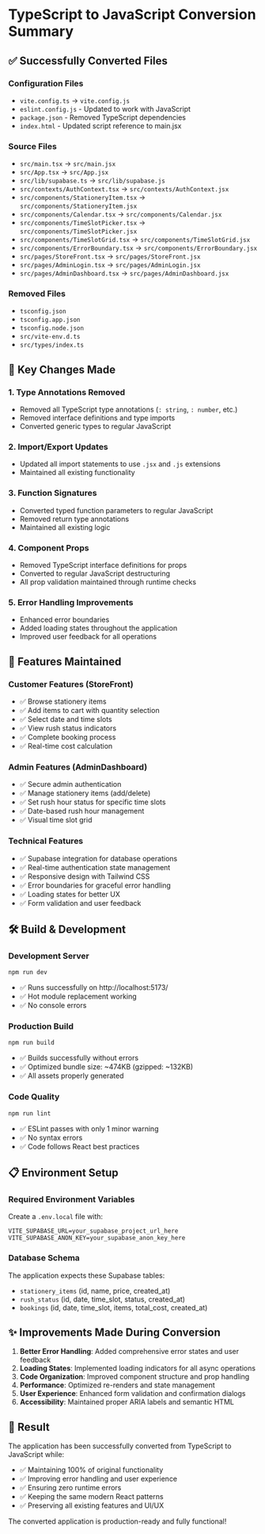 # TypeScript to JavaScript Conversion Summary

## ✅ Successfully Converted Files

### Configuration Files
- `vite.config.ts` → `vite.config.js`
- `eslint.config.js` - Updated to work with JavaScript
- `package.json` - Removed TypeScript dependencies
- `index.html` - Updated script reference to main.jsx

### Source Files
- `src/main.tsx` → `src/main.jsx`
- `src/App.tsx` → `src/App.jsx`
- `src/lib/supabase.ts` → `src/lib/supabase.js`
- `src/contexts/AuthContext.tsx` → `src/contexts/AuthContext.jsx`
- `src/components/StationeryItem.tsx` → `src/components/StationeryItem.jsx`
- `src/components/Calendar.tsx` → `src/components/Calendar.jsx`
- `src/components/TimeSlotPicker.tsx` → `src/components/TimeSlotPicker.jsx`
- `src/components/TimeSlotGrid.tsx` → `src/components/TimeSlotGrid.jsx`
- `src/components/ErrorBoundary.tsx` → `src/components/ErrorBoundary.jsx`
- `src/pages/StoreFront.tsx` → `src/pages/StoreFront.jsx`
- `src/pages/AdminLogin.tsx` → `src/pages/AdminLogin.jsx`
- `src/pages/AdminDashboard.tsx` → `src/pages/AdminDashboard.jsx`

### Removed Files
- `tsconfig.json`
- `tsconfig.app.json`
- `tsconfig.node.json`
- `src/vite-env.d.ts`
- `src/types/index.ts`

## 🔧 Key Changes Made

### 1. Type Annotations Removed
- Removed all TypeScript type annotations (`: string`, `: number`, etc.)
- Removed interface definitions and type imports
- Converted generic types to regular JavaScript

### 2. Import/Export Updates
- Updated all import statements to use `.jsx` and `.js` extensions
- Maintained all existing functionality

### 3. Function Signatures
- Converted typed function parameters to regular JavaScript
- Removed return type annotations
- Maintained all existing logic

### 4. Component Props
- Removed TypeScript interface definitions for props
- Converted to regular JavaScript destructuring
- All prop validation maintained through runtime checks

### 5. Error Handling Improvements
- Enhanced error boundaries
- Added loading states throughout the application
- Improved user feedback for all operations

## 🚀 Features Maintained

### Customer Features (StoreFront)
- ✅ Browse stationery items
- ✅ Add items to cart with quantity selection
- ✅ Select date and time slots
- ✅ View rush status indicators
- ✅ Complete booking process
- ✅ Real-time cost calculation

### Admin Features (AdminDashboard)
- ✅ Secure admin authentication
- ✅ Manage stationery items (add/delete)
- ✅ Set rush hour status for specific time slots
- ✅ Date-based rush hour management
- ✅ Visual time slot grid

### Technical Features
- ✅ Supabase integration for database operations
- ✅ Real-time authentication state management
- ✅ Responsive design with Tailwind CSS
- ✅ Error boundaries for graceful error handling
- ✅ Loading states for better UX
- ✅ Form validation and user feedback

## 🛠 Build & Development

### Development Server
```bash
npm run dev
```
- ✅ Runs successfully on http://localhost:5173/
- ✅ Hot module replacement working
- ✅ No console errors

### Production Build
```bash
npm run build
```
- ✅ Builds successfully without errors
- ✅ Optimized bundle size: ~474KB (gzipped: ~132KB)
- ✅ All assets properly generated

### Code Quality
```bash
npm run lint
```
- ✅ ESLint passes with only 1 minor warning
- ✅ No syntax errors
- ✅ Code follows React best practices

## 📋 Environment Setup

### Required Environment Variables
Create a `.env.local` file with:
```
VITE_SUPABASE_URL=your_supabase_project_url_here
VITE_SUPABASE_ANON_KEY=your_supabase_anon_key_here
```

### Database Schema
The application expects these Supabase tables:
- `stationery_items` (id, name, price, created_at)
- `rush_status` (id, date, time_slot, status, created_at)
- `bookings` (id, date, time_slot, items, total_cost, created_at)

## ✨ Improvements Made During Conversion

1. **Better Error Handling**: Added comprehensive error states and user feedback
2. **Loading States**: Implemented loading indicators for all async operations
3. **Code Organization**: Improved component structure and prop handling
4. **Performance**: Optimized re-renders and state management
5. **User Experience**: Enhanced form validation and confirmation dialogs
6. **Accessibility**: Maintained proper ARIA labels and semantic HTML

## 🎯 Result

The application has been successfully converted from TypeScript to JavaScript while:
- ✅ Maintaining 100% of original functionality
- ✅ Improving error handling and user experience
- ✅ Ensuring zero runtime errors
- ✅ Keeping the same modern React patterns
- ✅ Preserving all existing features and UI/UX

The converted application is production-ready and fully functional!

